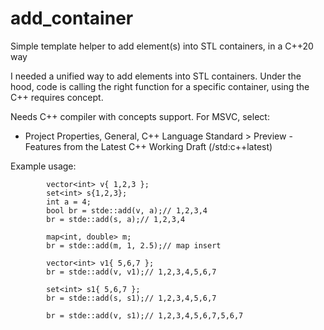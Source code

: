 # add_container
 Simple template helper to add element(s) into STL containers, in a C++20 way 

I needed a unified way to add elements into STL containers. Under the hood, code is calling the right function for a specific container, using the C++ requires concept. 

Needs C++ compiler with concepts support.
For MSVC, select:  
- Project Properties, General, C++ Language Standard > Preview - Features from the Latest C++ Working Draft (/std:c++latest) 

Example usage:

```
        vector<int> v{ 1,2,3 };
        set<int> s{1,2,3};
        int a = 4;
        bool br = stde::add(v, a);// 1,2,3,4
        br = stde::add(s, a);// 1,2,3,4

        map<int, double> m;
        br = stde::add(m, 1, 2.5);// map insert

        vector<int> v1{ 5,6,7 };
        br = stde::add(v, v1);// 1,2,3,4,5,6,7

        set<int> s1{ 5,6,7 };
        br = stde::add(s, s1);// 1,2,3,4,5,6,7

        br = stde::add(v, s1);// 1,2,3,4,5,6,7,5,6,7
```
